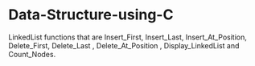 # Data-Structure-using-C
LinkedList functions that are Insert_First,  Insert_Last,  Insert_At_Position,  Delete_First, Delete_Last , Delete_At_Position , Display_LinkedList and Count_Nodes. 
